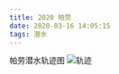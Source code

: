 ```yaml
---
title: 2020 帕劳
date: 2020-03-16 14:05:15
tags: 潜水
---
```

帕劳潜水轨迹图
![轨迹][image-1]

[image-1]:	https://blog-image-1255331452.cos.ap-nanjing.myqcloud.com/blog/2020/palao.png